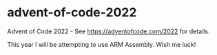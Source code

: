 # advent-of-code-2022
Advent of Code 2022 - See https://adventofcode.com/2022 for details.

This year I will be attempting to use ARM Assembly. Wish me luck!